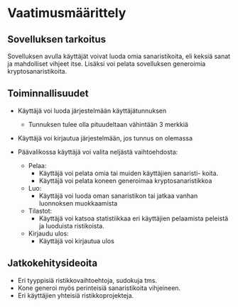 # Vaatimusmäärittely
## Sovelluksen tarkoitus
Sovelluksen avulla käyttäjät voivat luoda omia sanaristikoita, eli keksiä
sanat ja mahdolliset vihjeet itse. Lisäksi voi pelata sovelluksen generoimia
kryptosanaristikoita.

## Toiminnallisuudet
- Käyttäjä voi luoda järjestelmään käyttäjätunnuksen
	- Tunnuksen tulee olla pituudeltaan vähintään 3 merkkiä
- Käyttäjä voi kirjautua järjestelmään, jos tunnus on olemassa

- Päävalikossa käyttäjä voi valita neljästä vaihtoehdosta:
	- Pelaa:
		- Käyttäjä voi pelata omia tai muiden käyttäjien sanaristi-
koita.
		- Käyttäjä voi pelata koneen generoimaa kryptosanaristikkoa
	- Luo:
		- Käyttäjä voi luoda oman sanaristikon tai jatkaa vanhan
luonnoksen muokkaamista
	- Tilastot:
		- Käyttäjä voi katsoa statistiikkaa eri käyttäjien pelaamista
peleistä ja luoduista ristikoista.
	- Kirjaudu ulos:
		- Käyttäjä voi kirjautua ulos

## Jatkokehitysideoita
- Eri tyyppisiä ristikkovaihtoehtoja, sudokuja tms.
- Kone generoi myös perinteisiä sanaristikoita vihjeineen.
- Eri käyttäjien yhteisiä ristikkoprojekteja.

